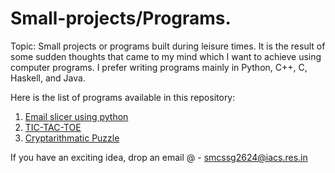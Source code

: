 # Small-projects/Programs.
Topic: Small projects or programs built during leisure times.
It is the result of some sudden thoughts that came to my mind which I want to achieve using computer programs. 
I prefer writing programs mainly in Python, C++, C, Haskell, and Java.

Here is the list of programs available in this repository: 
1. [Email slicer using python ](Email-Slicer-using-python/)
2. [TIC-TAC-TOE](TIC-TAC-TOE)
3. [Cryptarithmatic Puzzle](Cryptarithmatic-puzzle)


If you have an exciting idea, drop an email @ - smcssg2624@iacs.res.in
